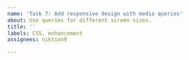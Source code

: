 ```yaml
---
name: 'Task 7: Add responsive design with media queries'
about: Use queries for different screen sizes.
title: ''
labels: CSS, enhancement
assignees: niktion9

---
```



